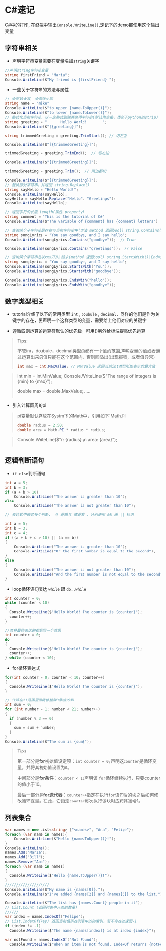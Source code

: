 # C#速记

C#中的打印, 在终端中输出`Console.WriteLine()`,速记下的demo都使用这个输出变量

## 字符串相关

* 声明字符串变量需要在变量名加`string`关键字

```csharp
//声明string字符串变量
string firstFriend = "Maria";
Console.WriteLine($"My friend is {firstFriend} ");
```

* 一些关于字符串的方法与属性

```csharp
// 全部转大写, 全部转小写
string name = "mike"
Console.WriteLine($"to upper {name.ToUpper()}");
Console.WriteLine($"to lower {name.ToLower()}");
// 格式化当前字符串，以一定格式删除两旁得字符串(默认为空格，类似于python的strip)
string greeting = "      Hello World!       ";
Console.WriteLine($"[{greeting}]");

string trimmedGreeting = greeting.TrimStart(); // 切左边

Console.WriteLine($"[{trimmedGreeting}]");

trimmedGreeting = greeting.TrimEnd();  // 切右边

Console.WriteLine($"[{trimmedGreeting}]");

trimmedGreeting = greeting.Trim();  // 两边都切

Console.WriteLine($"[{trimmedGreeting}]");
// 替换部分字符串，并返回 string.Replace()
string sayHello = "Hello World!";
Console.WriteLine(sayHello);
sayHello = sayHello.Replace("Hello", "Greetings");
Console.WriteLine(sayHello);

// 返回字符的长度 Length(属性 property)
string comment = "This is the tutorial of C#"
Console.WriteLine($"The variable of {comment} has {comment} letters")

// 查询某个子字符串是存在与当前字符串中(方法 method 返回bool) string.Contains()
string songLyrics = "You say goodbye, and I say hello";
Console.WriteLine(songLyrics.Contains("goodbye"));  // True

Console.WriteLine(songLyrics.Contains("greetings"));  // False

// 查询某个字符串是以xxx开头|结未(method 返回bool) string.StartsWith()|EndWith
string songLyrics = "You say goodbye, and I say hello";
Console.WriteLine(songLyrics.StartsWith("You"));
Console.WriteLine(songLyrics.StartsWith("goodbye"));

Console.WriteLine(songLyrics.EndsWith("hello"));
Console.WriteLine(songLyrics.EndsWith("goodbye"));
```

## 数字类型相关

* tutorial介绍了以下的常用类型 `int` , `doubule` , `decimal`，同样的他们是作为关键字的存在，要声明一个这样类型的变量，需要给上他们对应的关键字

* 遵循四则运算的运算符默认的优先级，可用()另外给标注提高优先运算

> Tips:
> 
> 不管int，doubule，decimal类型的都有一个值的范围,声明变量的值或者通过运算出来的值只能在这个范围内，否则回溢出(出现报错，或者值异常)
> 
> ```csharp
> int max = int.MaxValue; // MaxValue 返回当前int类型所能表示的最大值
> ```

> int min = int.MinValue;
> Console.WriteLine($"The range of integers is {min} to {max}");
> 
> double max = double.MaxValue;
> .....
> 
> ```
> 
> ```

* 引入计算圆周的pi

> pi变量默认存放在Systm下的Math中，引用如下`Math.PI
> 
> ```csharp
> double radius = 2.50;
> double area = Math.PI * radius * radius;
> ```

> Console.WriteLine($"r: {radius} \n area: {area}");
> 
> ```
> 
> ```

## 逻辑判断语句

* `if else`判断语句

```csharp
int a = 5;
int b = 3;
if (a + b > 10)
    Console.WriteLine("The answer is greater than 10");
else
    Console.WriteLine("The answer is not greater than 10");

// 表达式中嵌套多个判断， 与 逻辑与 或逻辑 ，分别使用 && 跟 || 标识

int a = 5;
int b = 3;
int c = 4;
if ((a + b + c > 10) || (a == b))
{
    Console.WriteLine("The answer is greater than 10");
    Console.WriteLine("Or the first number is equal to the second");
}
else
{
    Console.WriteLine("The answer is not greater than 10");
    Console.WriteLine("And the first number is not equal to the second");
}
```

* loop循环语句表达 `while` 跟 `do..while`

```csharp
int counter = 0;
while (counter < 10)
{
  Console.WriteLine($"Hello World! The counter is {counter}");
  counter++;
}

//两种最终表达的都是同一个意思
int counter = 0;
do
{
  Console.WriteLine($"Hello World! The counter is {counter}");
  counter++;
} while (counter < 10);
```

* for循环表达式

```csharp
for(int counter = 0; counter < 10; counter++)
{
  Console.WriteLine($"Hello World! The counter is {counter}");
}

// 计算在21范围里面能够整除3集合的和
int sum = 0;
for (int number = 1; number < 21; number++)
{
  if (number % 3 == 0)
  {
    sum = sum + number;
  }
}
Console.WriteLine($"The sum is {sum}");
```

> Tips
> 
> 第一部分是**for**初始值设定项：`int counter = 0;`声明这`counter`是循环变量，并将其初始值设置为`0`。
> 
> 中间部分是**for条件**：`counter < 10`声明该 `for`循环继续执行，只要counter的值小于10。
> 
> 最后一部分是**for迭代器**：`counter++`指定在执行`for`语句后的块之后如何修改循环变量。在此，它指定`counter`每次执行该块时应将其递增1。

## 列表集合

```csharp
var names = new List<string> {"<names>", "Ana", "Felipe"};
foreach (var name in names){
    Console.WriteLine($"Hello {name.ToUpper()}!");
}
Console.WriteLine();
names.Add("Maria");
names.Add("Bill");
names.Remove("Ana");
foreach (var name in names)
{
  Console.WriteLine($"Hello {name.ToUpper()}!");
}
////////////////////
Console.WriteLine($"My name is {names[0]}.");
Console.WriteLine($"I've added {names[2]} and {names[3]} to the list.");

Console.WriteLine($"The list has {names.Count} people in it");
// List.Count (返回列表中元素的数量)
//////
var index = names.IndexOf("Felipe");
// List.IndexOf(key) 返回当前值所在列表中的的索引，若不存在这返回-1
if (index != -1)
  Console.WriteLine($"The name {names[index]} is at index {index}");

var notFound = names.IndexOf("Not Found");
  Console.WriteLine($"When an item is not found, IndexOf returns {notFound}");
```




